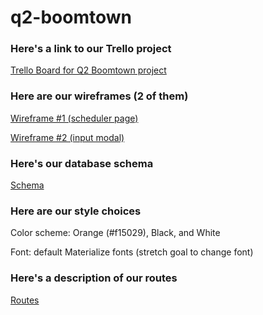 # q2-boomtown

###  Here's a link to our Trello project
[Trello Board for Q2 Boomtown project](https://trello.com/b/Mzl0AlxR/q2-boomtown-project)

###  Here are our wireframes (2 of them)
[Wireframe #1 (scheduler page)](https://gstudents.slack.com/files/U76EGHEQM/F8D1QU5EK/img_20171208_112156.jpg)

[Wireframe #2 (input modal)](https://gstudents.slack.com/files/U76EGHEQM/F8BSW2Q9Z/img_20171208_112336.jpg)


###  Here's our database schema
[Schema](https://www.draw.io/?lightbox=1&highlight=0000ff&edit=_blank&layers=1&nav=1&title=boomtown_delivers#Uhttps%3A%2F%2Fraw.githubusercontent.com%2FNealBalaoing%2Fboomtown_delivers%2Fmaster%2Fboomtown_delivers)

###  Here are our style choices
Color scheme:  Orange (#f15029), Black, and White

Font:  default Materialize fonts (stretch goal to change font)


###  Here's a description of our routes
[Routes](https://docs.google.com/document/d/17BHQ5YQiH4_EfdvjddEnA_Ul3OnFsKbNl9vjbBLdSTk/edit?usp=sharing)

